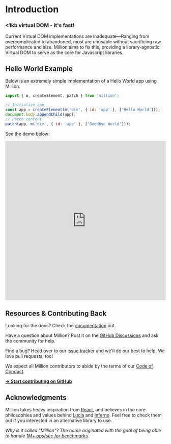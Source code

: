# Introduction

### &lt;1kb virtual DOM - it's fast!

Current Virtual DOM implementations are inadequate—Ranging from overcomplicated to abandoned, most are unusable without sacrificing raw performance and size. Million aims to fix this, providing a library-agnostic Virtual DOM to serve as the core for Javascript libraries.

## Hello World Example

Below is an extremely simple implementation of a Hello World app using Million.

```js
import { m, createElement, patch } from 'million';

// Initialize app
const app = createElement(m('div', { id: 'app' }, ['Hello World']));
document.body.appendChild(app);
// Patch content
patch(app, m('div', { id: 'app' }, ['Goodbye World']));
```

See the demo below:

<iframe frameBorder="0" width="100%" height="500px" src="https://replit.com/@aidenybai/million-demo?embed=true"></iframe>

## Resources & Contributing Back

Looking for the docs? Check the [documentation](https://million.js.org) out.

Have a question about Million? Post it on the [GitHub Discussions](https://github.com/aidenybai/million/discussions) and ask the community for help.

Find a bug? Head over to our [issue tracker](https://github.com/aidenybai/million/issues) and we'll do our best to help. We love pull requests, too!

We expect all Million contributors to abide by the terms of our [Code of Conduct](https://github.com/aidenybai/million/blob/main/.github/CODE_OF_CONDUCT.md).

[**→ Start contributing on GitHub**](https://github.com/aidenybai/million/blob/main/.github/CONTRIBUTING.md)

## Acknowledgments

Million takes heavy inspiration from [React](https://github.com/facebook/react), and believes in the core philosophies and values behind [Lucia](https://github.com/aidenybai/lucia) and [Inferno](https://github.com/infernojs/inferno). Feel free to check them out if you interested in an alternative library to use.

_Why is it called "Million"? The name originated with the goal of being able to handle [1M+ ops/sec for benchmarks](https://github.com/aidenybai/million/tree/main/benchmarks)_
